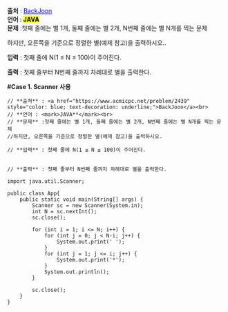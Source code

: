 

**출처** : <a href="https://www.acmicpc.net/problem/2439" style="color: blue; text-decoration: underline;">BackJoon</a><br>
**언어 : <mark>JAVA**</mark><br>
**문제** :첫째 줄에는 별 1개, 둘째 줄에는 별 2개, N번째 줄에는 별 N개를 찍는 문제<br>

하지만, 오른쪽을 기준으로 정렬한 별(예제 참고)을 출력하시오..<br>

**입력** : 첫째 줄에 N(1 ≤ N ≤ 100)이 주어진다.


**출력** : 첫째 줄부터 N번째 줄까지 차례대로 별을 출력한다.


**#Case 1. Scanner 사용**
```
// **출처** : <a href="https://www.acmicpc.net/problem/2439" style="color: blue; text-decoration: underline;">BackJoon</a><br>
// **언어 : <mark>JAVA**</mark><br>
// **문제** :첫째 줄에는 별 1개, 둘째 줄에는 별 2개, N번째 줄에는 별 N개를 찍는 문제
//하지만, 오른쪽을 기준으로 정렬한 별(예제 참고)을 출력하시오.

// **입력** : 첫째 줄에 N(1 ≤ N ≤ 100)이 주어진다.


// **출력** : 첫째 줄부터 N번째 줄까지 차례대로 별을 출력한다.

import java.util.Scanner;

public class App{
	public static void main(String[] args) {
        Scanner sc = new Scanner(System.in);
        int N = sc.nextInt();
        sc.close();

        for (int i = 1; i <= N; i++) {
            for (int j = 0; j < N-i; j++) {
                System.out.print(' ');
            }
            for (int j = 1; j <= i; j++) {
                System.out.print('*');
            }
            System.out.println();
        }

		sc.close();
    }
}
```

